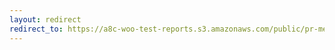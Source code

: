 ```yaml
---
layout: redirect
redirect_to: https://a8c-woo-test-reports.s3.amazonaws.com/public/pr-merge/41101/e2e/index.html
---
```

